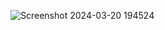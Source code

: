 
![Screenshot 2024-03-20 194524](https://github.com/ljjjjanepb/Craftistry-Hub/assets/159514265/9656f6e8-a315-49a2-a0f1-e9483dbbbf9f)
